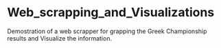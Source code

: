 # Web_scrapping_and_Visualizations
Demostration of a web scrapper for grapping the Greek Championship results and Visualize the information.
